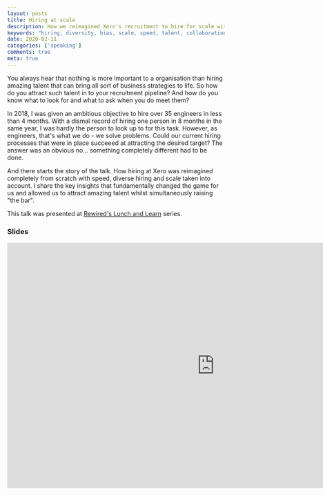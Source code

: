 ```yaml
---
layout: posts
title: Hiring at scale
description: How we reimagined Xero's recruitment to hire for scale with diversity and consistency in mind
keywords: "hiring, diversity, bias, scale, speed, talent, collaboration, onboarding"
date: 2020-02-11
categories: ['speaking']
comments: true
meta: true
---
```


You always hear that nothing is more important to a organisation than hiring amazing talent that can bring
all sort of business strategies to life. So how do you attract such talent in to your recruitment pipeline?
And how do you know what to look for and what to ask when you do meet them?

In 2018, I was given an ambitious objective to hire over 35 engineers in less than 4 months. With a dismal 
record of hiring one person in 8 months in the same year, I was hardly the person to look up to for this task.
However, as engineers, that's what we do - we solve problems. Could our current hiring processes that were in
place succeeed at attracting the desired target? The answer was an obvious no... something completely different
had to be done.

And there starts the story of the talk. How hiring at Xero was reimagined completely from scratch with speed, 
diverse hiring and scale taken into account. I share the key insights that fundamentally changed the game for us
and allowed us to attract amazing talent whilst simultaneously raising "the bar".

This talk was presented at [Rewired's Lunch and Learn][1] series.

### Slides
<iframe src="https://docs.google.com/presentation/d/1H1VBu7Z01k9APRSq3oiYjO1aB2ddV0Z70ZPINp_E9H4/embed?start=false&loop=false&delayms=3000" frameborder="0" width="960" height="569" allowfullscreen="true" mozallowfullscreen="true" webkitallowfullscreen="true"></iframe>

[1]: https://www.meetup.com/rewired-powered-by-xero/events/268107073/

